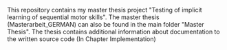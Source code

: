 This repository contains my master thesis project "Testing of implicit learning of sequential motor skills".
The master thesis (Masterarbeit_GERMAN) can also be found in the main folder "Master Thesis".
The thesis contains additional information about documentation to the written source code (In Chapter Implementation)
